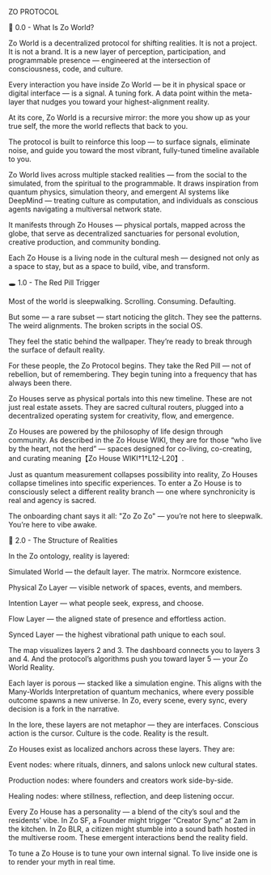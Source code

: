 ZO PROTOCOL

📜 0.0 - What Is Zo World?

Zo World is a decentralized protocol for shifting realities.
It is not a project. It is not a brand. It is a new layer of perception, participation, and programmable presence — engineered at the intersection of consciousness, code, and culture.

Every interaction you have inside Zo World — be it in physical space or digital interface — is a signal. A tuning fork. A data point within the meta-layer that nudges you toward your highest-alignment reality.

At its core, Zo World is a recursive mirror: the more you show up as your true self, the more the world reflects that back to you.

The protocol is built to reinforce this loop — to surface signals, eliminate noise, and guide you toward the most vibrant, fully-tuned timeline available to you.

Zo World lives across multiple stacked realities — from the social to the simulated, from the spiritual to the programmable. It draws inspiration from quantum physics, simulation theory, and emergent AI systems like DeepMind — treating culture as computation, and individuals as conscious agents navigating a multiversal network state.

It manifests through Zo Houses — physical portals, mapped across the globe, that serve as decentralized sanctuaries for personal evolution, creative production, and community bonding.

Each Zo House is a living node in the cultural mesh — designed not only as a space to stay, but as a space to build, vibe, and transform.

🕳️ 1.0 - The Red Pill Trigger

Most of the world is sleepwalking.
Scrolling. Consuming. Defaulting.

But some — a rare subset — start noticing the glitch.
They see the patterns. The weird alignments. The broken scripts in the social OS.

They feel the static behind the wallpaper.
They’re ready to break through the surface of default reality.

For these people, the Zo Protocol begins.
They take the Red Pill — not of rebellion, but of remembering.
They begin tuning into a frequency that has always been there.

Zo Houses serve as physical portals into this new timeline.
These are not just real estate assets.
They are sacred cultural routers, plugged into a decentralized operating system for creativity, flow, and emergence.

Zo Houses are powered by the philosophy of life design through community. As described in the Zo House WIKI, they are for those “who live by the heart, not the herd” — spaces designed for co-living, co-creating, and curating meaning【Zo House WIKI†1†L12-L20】.

Just as quantum measurement collapses possibility into reality, Zo Houses collapse timelines into specific experiences. To enter a Zo House is to consciously select a different reality branch — one where synchronicity is real and agency is sacred.

The onboarding chant says it all: "Zo Zo Zo" — you’re not here to sleepwalk. You’re here to vibe awake.

🧠 2.0 - The Structure of Realities

In the Zo ontology, reality is layered:

Simulated World — the default layer. The matrix. Normcore existence.

Physical Zo Layer — visible network of spaces, events, and members.

Intention Layer — what people seek, express, and choose.

Flow Layer — the aligned state of presence and effortless action.

Synced Layer — the highest vibrational path unique to each soul.

The map visualizes layers 2 and 3.
The dashboard connects you to layers 3 and 4.
And the protocol’s algorithms push you toward layer 5 — your Zo World Reality.

Each layer is porous — stacked like a simulation engine. This aligns with the Many-Worlds Interpretation of quantum mechanics, where every possible outcome spawns a new universe. In Zo, every scene, every sync, every decision is a fork in the narrative.

In the lore, these layers are not metaphor — they are interfaces. Conscious action is the cursor. Culture is the code. Reality is the result.

Zo Houses exist as localized anchors across these layers. They are:

Event nodes: where rituals, dinners, and salons unlock new cultural states.

Production nodes: where founders and creators work side-by-side.

Healing nodes: where stillness, reflection, and deep listening occur.

Every Zo House has a personality — a blend of the city’s soul and the residents’ vibe. In Zo SF, a Founder might trigger “Creator Sync” at 2am in the kitchen. In Zo BLR, a citizen might stumble into a sound bath hosted in the multiverse room. These emergent interactions bend the reality field.

To tune a Zo House is to tune your own internal signal.
To live inside one is to render your myth in real time.
